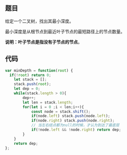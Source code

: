 ## 题目

给定一个二叉树，找出其最小深度。

最小深度是从根节点到最近叶子节点的最短路径上的节点数量。

**说明：叶子节点是指没有子节点的节点**。

## 代码

```js
var minDepth = function(root) {
  if(!root) return 0;
    let stack = [];
    stack.push(root);
    let dep = 0;
    while(stack.length > 0){
        dep++;
        let len = stack.length;
        for(let i = 0 ;i < len;i++){
            const node = stack.shift();
            if(node.left) stack.push(node.left);
            if(node.right) stack.push(node.right);
            // 当左右结点都为null的时候，才认为到达了最底层
            if(!node.left && !node.right) return dep;
        }
    }
    return dep;
};
```